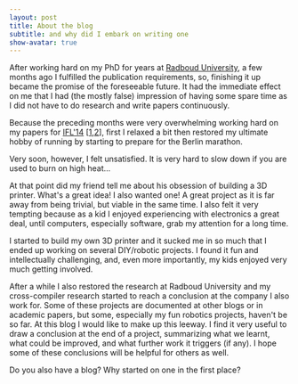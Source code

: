 ```yaml
---
layout: post
title: About the blog
subtitle: and why did I embark on writing one 
show-avatar: true
---
```


After working hard on my PhD for years at [Radboud University](http://www.ru.nl/icis/), a few months ago I fulfilled the publication requirements, so, finishing it up became the promise of the foreseeable future.  It had the immediate effect on me that I had (the mostly false) impression of having some spare time as I did not have to do research and write papers continuously.

Because the preceding months were very overwhelming working hard on my papers for [IFL'14](https://ifl2014.github.io/) [[1](http://dl.acm.org/citation.cfm?id=2746333),[2](http://dl.acm.org/citation.cfm?id=2746325.2746331&coll=DL&dl=GUIDE&CFID=681420162&CFTOKEN=47346937)], first I relaxed a bit then restored my ultimate hobby of running by starting to prepare for the Berlin marathon.

Very soon, however, I felt unsatisfied. It is very hard to slow down if you are used to burn on high heat...

At that point did my friend tell me about his obsession of building a 3D printer.
What's a great idea! I also wanted one!
A great project as it is far away from being trivial, but viable in the same time. I also felt it very tempting because as a kid I enjoyed experiencing with electronics a great deal, until computers, especially software, grab my attention for a long time.

I started to build my own 3D printer and it sucked me in so much that I ended up working on several DIY/robotic projects. I found it fun and intellectually challenging, and, even more importantly, my kids enjoyed very much getting involved.

After a while I also restored the research at Radboud University and my cross-compiler research started to reach a conclusion at the company I also work for. Some of these projects are documented at other blogs or in academic papers, but some, especially my fun robotics projects, haven't be so far. At this blog I would like to make up this leeway. I find it very useful to draw a conclusion at the end of a project, summarizing what we learnt, what could be improved, and what further work it triggers (if any). I hope some of these conclusions will be helpful for others as well.

Do you also have a blog? Why started on one in the first place?